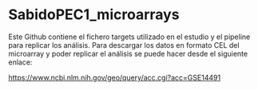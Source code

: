 # SabidoPEC1_microarrays

Este Github contiene el fichero targets utilizado en el estudio y el pipeline para replicar los análisis. Para descargar los datos en formato CEL del microarray y poder replicar el análisis se puede hacer desde el siguiente enlace:

https://www.ncbi.nlm.nih.gov/geo/query/acc.cgi?acc=GSE14491

